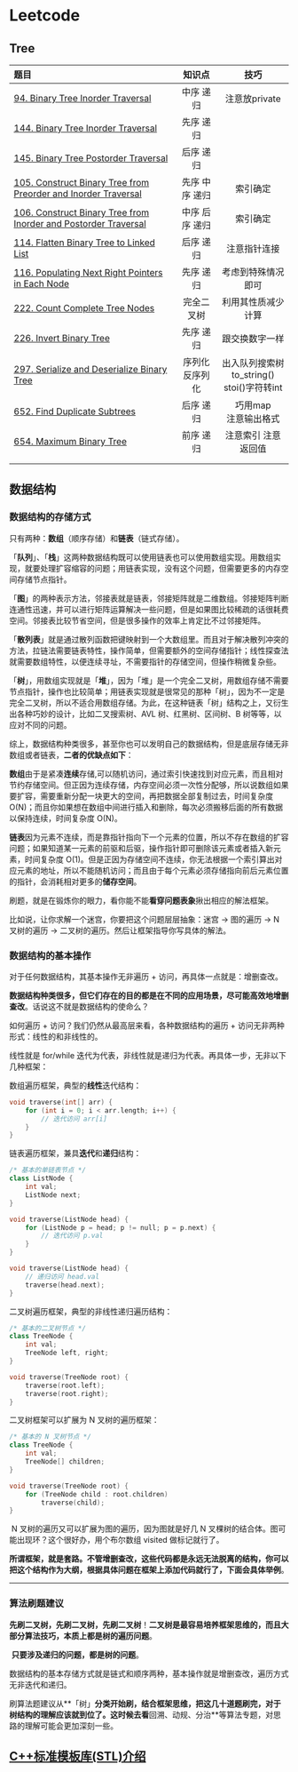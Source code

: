 # Leetcode

## Tree

|  题目  |知识点|技巧|
|  :----  |:----:|:----:|
|[94. Binary Tree Inorder Traversal](https://github.com/DuanYaQi/leetcode/blob/master/Tree/94%2BinorderTraversal.cpp) |中序 递归| 注意放private|
|[144. Binary Tree Inorder Traversal](https://github.com/DuanYaQi/leetcode/blob/master/Tree/94%2preorderTraversal.cpp) |先序 递归| |
|[145. Binary Tree Postorder Traversal](https://github.com/DuanYaQi/leetcode/blob/master/Tree/94%2postorderTraversal.cpp) |后序 递归| |
|[105. Construct Binary Tree from Preorder and Inorder Traversal](https://github.com/DuanYaQi/leetcode/blob/master/Tree/105%2BbuildTree.cpp) | 先序 中序 递归|索引确定|
|[106. Construct Binary Tree from Inorder and Postorder Traversal](https://github.com/DuanYaQi/leetcode/blob/master/Tree/106%2BbuildTree.cpp)   |中序 后序 递归 |索引确定|
|[114. Flatten Binary Tree to Linked List](https://github.com/DuanYaQi/leetcode/blob/master/Tree/114%2Bflatten.cpp)   | 后序 递归 |注意指针连接|
|[116. Populating Next Right Pointers in Each Node](https://github.com/DuanYaQi/leetcode/blob/master/Tree/116%2Bconnect.cpp)   | 先序 递归|考虑到特殊情况即可|
|[222. Count Complete Tree Nodes](https://github.com/DuanYaQi/leetcode/blob/master/Tree/222%2BcountNodes.cpp)   | 完全二叉树 | 利用其性质减少计算|
|[226. Invert Binary Tree](https://github.com/DuanYaQi/leetcode/blob/master/Tree/226%2BinvertTree.cpp)   | 先序 递归 | 跟交换数字一样|
|[297. Serialize and Deserialize Binary Tree](https://github.com/DuanYaQi/leetcode/blob/master/Tree/297%2Bserialize.cpp) | 序列化<br>反序列化 |  出入队列搜索树 <br>to_string()<br>stoi()字符转int |
|[652. Find Duplicate Subtrees](https://github.com/DuanYaQi/leetcode/blob/master/Tree/652%2BfindDuplicateSubtrees.cpp) |后序 递归  | 巧用map<br>注意输出格式|
|[654. Maximum Binary Tree](https://github.com/DuanYaQi/leetcode/blob/master/Tree/654%2BconstructMaximumBinaryTree.cpp) |前序 递归  |注意索引 注意返回值|
|   |  ||
|   |  ||

## 数据结构

### 数据结构的存储方式

​	只有两种：**数组**（顺序存储）和**链表**（链式存储）。

「**队列**」、「**栈**」这两种数据结构既可以使用链表也可以使用数组实现。用数组实现，就要处理扩容缩容的问题；用链表实现，没有这个问题，但需要更多的内存空间存储节点指针。

「**图**」的两种表示方法，邻接表就是链表，邻接矩阵就是二维数组。邻接矩阵判断连通性迅速，并可以进行矩阵运算解决一些问题，但是如果图比较稀疏的话很耗费空间。邻接表比较节省空间，但是很多操作的效率上肯定比不过邻接矩阵。

「**散列表**」就是通过散列函数把键映射到一个大数组里。而且对于解决散列冲突的方法，拉链法需要链表特性，操作简单，但需要额外的空间存储指针；线性探查法就需要数组特性，以便连续寻址，不需要指针的存储空间，但操作稍微复杂些。

「**树**」，用数组实现就是「**堆**」，因为「堆」是一个完全二叉树，用数组存储不需要节点指针，操作也比较简单；用链表实现就是很常见的那种「树」，因为不一定是完全二叉树，所以不适合用数组存储。为此，在这种链表「树」结构之上，又衍生出各种巧妙的设计，比如二叉搜索树、AVL 树、红黑树、区间树、B 树等等，以应对不同的问题。

​	综上，数据结构种类很多，甚至你也可以发明自己的数据结构，但是底层存储无非数组或者链表，**二者的优缺点如下**：

**数组**由于是紧凑**连续**存储,可以随机访问，通过索引快速找到对应元素，而且相对节约存储空间。但正因为连续存储，内存空间必须一次性分配够，所以说数组如果要扩容，需要重新分配一块更大的空间，再把数据全部复制过去，时间复杂度 O(N)；而且你如果想在数组中间进行插入和删除，每次必须搬移后面的所有数据以保持连续，时间复杂度 O(N)。

**链表**因为元素不连续，而是靠指针指向下一个元素的位置，所以不存在数组的扩容问题；如果知道某一元素的前驱和后驱，操作指针即可删除该元素或者插入新元素，时间复杂度 O(1)。但是正因为存储空间不连续，你无法根据一个索引算出对应元素的地址，所以不能随机访问；而且由于每个元素必须存储指向前后元素位置的指针，会消耗相对更多的**储存空间**。



刷题，就是在锻炼你的眼力，看你能不能**看穿问题表象**揪出相应的解法框架。

比如说，让你求解一个迷宫，你要把这个问题层层抽象：迷宫 -> 图的遍历 -> N 叉树的遍历 -> 二叉树的遍历。然后让框架指导你写具体的解法。



### 数据结构的基本操作

对于任何数据结构，其基本操作无非遍历 + 访问，再具体一点就是：增删查改。

**数据结构种类很多，但它们存在的目的都是在不同的应用场景，尽可能高效地增删查改**。话说这不就是数据结构的使命么？

如何遍历 + 访问？我们仍然从最高层来看，各种数据结构的遍历 + 访问无非两种形式：线性的和非线性的。

线性就是 for/while 迭代为代表，非线性就是递归为代表。再具体一步，无非以下几种框架：

数组遍历框架，典型的**线性**迭代结构：

```c++
void traverse(int[] arr) {
    for (int i = 0; i < arr.length; i++) {
        // 迭代访问 arr[i]
    }
}
```

链表遍历框架，兼具**迭代**和**递归**结构：

```c++
/* 基本的单链表节点 */
class ListNode {
    int val;
    ListNode next;
}

void traverse(ListNode head) {
    for (ListNode p = head; p != null; p = p.next) {
        // 迭代访问 p.val
    }
}

void traverse(ListNode head) {
    // 递归访问 head.val
    traverse(head.next);
}
```

二叉树遍历框架，典型的非线性递归遍历结构：

```c++
/* 基本的二叉树节点 */
class TreeNode {
    int val;
    TreeNode left, right;
}

void traverse(TreeNode root) {
    traverse(root.left);
    traverse(root.right);
}
```

二叉树框架可以扩展为 N 叉树的遍历框架：

```c++
/* 基本的 N 叉树节点 */
class TreeNode {
    int val;
    TreeNode[] children;
}

void traverse(TreeNode root) {
    for (TreeNode child : root.children)
        traverse(child);
}
```

​	N 叉树的遍历又可以扩展为图的遍历，因为图就是好几 N 叉棵树的结合体。图可能出现环？这个很好办，用个布尔数组 visited 做标记就行了。

​	**所谓框架，就是套路。不管增删查改，这些代码都是永远无法脱离的结构，你可以把这个结构作为大纲，根据具体问题在框架上添加代码就行了，下面会具体举例**。

---

### 算法刷题建议

​	**先刷二叉树，先刷二叉树，先刷二叉树**！**二叉树是最容易培养框架思维的，而且大部分算法技巧，本质上都是树的遍历问题**。

​	**只要涉及递归的问题，都是树的问题**。



​	数据结构的基本存储方式就是链式和顺序两种，基本操作就是增删查改，遍历方式无非迭代和递归。

​	刷算法题建议从**「树」**分类开始刷，结合框架思维，把这几十道题刷完，对于树结构的理解应该就到位了。这时候去看**回溯、动规、分治**等算法专题，对思路的理解可能会更加深刻一些。


## [C++标准模板库(STL)介绍](https://github.com/DuanYaQi/leetcode/blob/master/STL.md)